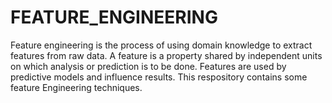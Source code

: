 # FEATURE_ENGINEERING

Feature engineering is the process of using domain knowledge to extract features from raw data. A feature is a property shared by independent units on which analysis or prediction is to be done. Features are used by predictive models and influence results.
This respository contains some feature Engineering techniques.

